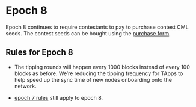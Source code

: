 # Epoch 8

Epoch 8 continues to require contestants to pay to purchase contest CML seeds. The contest seeds can be bought using the [purchase form](https://forms.gle/9McACwtEeyX4GXov6).

## Rules for Epoch 8

- The tipping rounds will happen every 1000 blocks instead of every 100 blocks as before. We’re reducing the tipping frequency for TApps to help speed up the sync time of new nodes onboarding onto the network.

- [epoch 7 rules](https://github.com/tearust/teaproject/wiki/Epoch-7) still apply to epoch 8. 